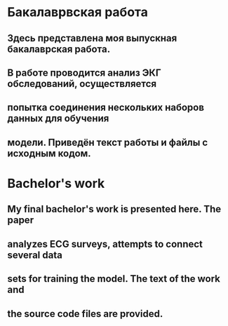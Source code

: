 # Бакалаврвская работа
## Здесь представлена моя выпускная бакалаврская работа. 
## В работе проводится анализ ЭКГ обследований, осуществляется 
## попытка соединения нескольких наборов данных для обучения 
## модели. Приведён текст работы и файлы с исходным кодом.

# Bachelor's work
## My final bachelor's work is presented here. The paper
## analyzes ECG surveys, attempts to connect several data 
## sets for training the model. The text of the work and 
## the source code files are provided.